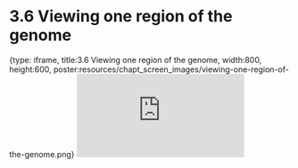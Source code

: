 # 3.6 Viewing one region of the genome
 
{type: iframe, title:3.6 Viewing one region of the genome, width:800, height:600, poster:resources/chapt_screen_images/viewing-one-region-of-the-genome.png}
![](https://stephaniemyan.github.io/hgv_modules/no_toc/viewing-one-region-of-the-genome.html)
 

 

